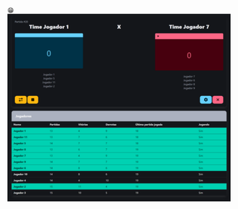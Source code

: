 😁
![Imagem do projeto](https://raw.githubusercontent.com/YuriAlessandro/peladaManager/main/assets/image.png)